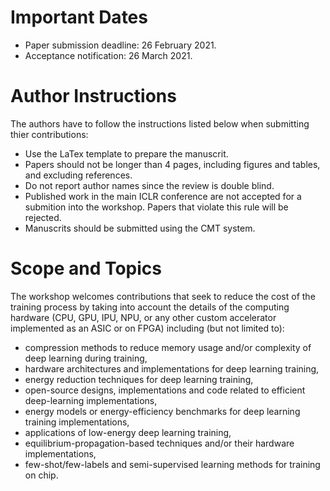 # Important Dates

- Paper submission deadline: 26 February 2021.
- Acceptance notification: 26 March 2021.

# Author Instructions

The authors have to follow the instructions listed below when submitting thier contributions:

- Use the LaTex template to prepare the manuscrit.
- Papers should not be longer than 4 pages, including figures and tables, and excluding references.
- Do not report author names since the review is double blind.
- Published work in the main ICLR conference are not accepted for a submition into the workshop. Papers that violate this rule will be rejected.  
- Manuscrits should be submitted using the CMT system. 

# Scope and Topics

The workshop welcomes contributions that seek to reduce the cost of the training process by taking into account the details of the computing hardware (CPU, GPU, IPU, NPU, or any other custom accelerator implemented as an ASIC or on FPGA) including (but not limited to):

- compression methods to reduce memory usage and/or complexity of deep learning during training,
- hardware architectures and implementations for deep learning training,
- energy reduction techniques for deep learning training,
- open-source designs, implementations and code related to efficient deep-learning implementations,
- energy models or energy-efficiency benchmarks for deep learning training implementations,
- applications of low-energy deep learning training,
- equilibrium-propagation-based techniques and/or their hardware implementations,
- few-shot/few-labels and semi-supervised learning methods for training on chip. 
